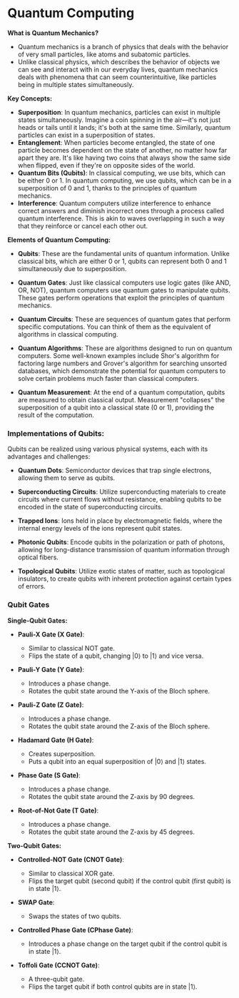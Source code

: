# Quantum Computing

**What is Quantum Mechanics?**
   - Quantum mechanics is a branch of physics that deals with the behavior of very small particles, like atoms and subatomic particles.
   - Unlike classical physics, which describes the behavior of objects we can see and interact with in our everyday lives, quantum mechanics deals with phenomena that can seem counterintuitive, like particles being in multiple states simultaneously.

**Key Concepts:**
   - **Superposition**: In quantum mechanics, particles can exist in multiple states simultaneously. Imagine a coin spinning in the air—it's not just heads or tails until it lands; it's both at the same time. Similarly, quantum particles can exist in a superposition of states.
   - **Entanglement**: When particles become entangled, the state of one particle becomes dependent on the state of another, no matter how far apart they are. It's like having two coins that always show the same side when flipped, even if they're on opposite sides of the world.
   - **Quantum Bits (Qubits)**: In classical computing, we use bits, which can be either 0 or 1. In quantum computing, we use qubits, which can be in a superposition of 0 and 1, thanks to the principles of quantum mechanics.
   - **Interference**: Quantum computers utilize interference to enhance correct answers and diminish incorrect ones through a process called quantum interference. This is akin to waves overlapping in such a way that they reinforce or cancel each other out.

**Elements of Quantum Computing:**

   - **Qubits**: These are the fundamental units of quantum information. Unlike classical bits, which are either 0 or 1, qubits can represent both 0 and 1 simultaneously due to superposition.

   - **Quantum Gates**: Just like classical computers use logic gates (like AND, OR, NOT), quantum computers use quantum gates to manipulate qubits. These gates perform operations that exploit the principles of quantum mechanics.

   - **Quantum Circuits**: These are sequences of quantum gates that perform specific computations. You can think of them as the equivalent of algorithms in classical computing.

   - **Quantum Algorithms**: These are algorithms designed to run on quantum computers. Some well-known examples include Shor's algorithm for factoring large numbers and Grover's algorithm for searching unsorted databases, which demonstrate the potential for quantum computers to solve certain problems much faster than classical computers.

   - **Quantum Measurement**: At the end of a quantum computation, qubits are measured to obtain classical output. Measurement "collapses" the superposition of a qubit into a classical state (0 or 1), providing the result of the computation.

### Implementations of Qubits:

Qubits can be realized using various physical systems, each with its advantages and challenges:

  - **Quantum Dots**: Semiconductor devices that trap single electrons, allowing them to serve as qubits.

  - **Superconducting Circuits**: Utilize superconducting materials to create circuits where current flows without resistance, enabling qubits to be encoded in the state of superconducting circuits.

  - **Trapped Ions**: Ions held in place by electromagnetic fields, where the internal energy levels of the ions represent qubit states.

  - **Photonic Qubits**: Encode qubits in the polarization or path of photons, allowing for long-distance transmission of quantum information through optical fibers.

  - **Topological Qubits**: Utilize exotic states of matter, such as topological insulators, to create qubits with inherent protection against certain types of errors.

### Qubit Gates

**Single-Qubit Gates:**

  - **Pauli-X Gate (X Gate)**:
     - Similar to classical NOT gate.
     - Flips the state of a qubit, changing |0⟩ to |1⟩ and vice versa.

  - **Pauli-Y Gate (Y Gate)**:
     - Introduces a phase change.
     - Rotates the qubit state around the Y-axis of the Bloch sphere.

  - **Pauli-Z Gate (Z Gate)**:
     - Introduces a phase change.
     - Rotates the qubit state around the Z-axis of the Bloch sphere.

  - **Hadamard Gate (H Gate)**:
     - Creates superposition.
     - Puts a qubit into an equal superposition of |0⟩ and |1⟩ states.

  - **Phase Gate (S Gate)**:
     - Introduces a phase change.
     - Rotates the qubit state around the Z-axis by 90 degrees.

  - **Root-of-Not Gate (T Gate)**:
     - Introduces a phase change.
     - Rotates the qubit state around the Z-axis by 45 degrees.

**Two-Qubit Gates:**

  - **Controlled-NOT Gate (CNOT Gate)**:
     - Similar to classical XOR gate.
     - Flips the target qubit (second qubit) if the control qubit (first qubit) is in state |1⟩.

  - **SWAP Gate**:
     - Swaps the states of two qubits.

  - **Controlled Phase Gate (CPhase Gate)**:
     - Introduces a phase change on the target qubit if the control qubit is in state |1⟩.

  - **Toffoli Gate (CCNOT Gate)**:
     - A three-qubit gate.
     - Flips the target qubit if both control qubits are in state |1⟩.
